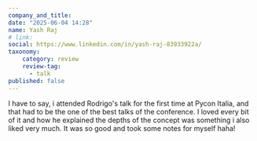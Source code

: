 ```yaml
---
company_and_title: 
date: "2025-06-04 14:28"
name: Yash Raj
# link:
social: https://www.linkedin.com/in/yash-raj-83933922a/
taxonomy:
    category: review
    review-tag:
      - talk
published: false
---
```


I have to say, i attended Rodrigo's talk for the first time at Pycon Italia, and that had to be the one of the best talks of the conference. I loved every bit of it and how he explained the depths of the concept was something i also liked very much. It was so good and took some notes for myself haha!
